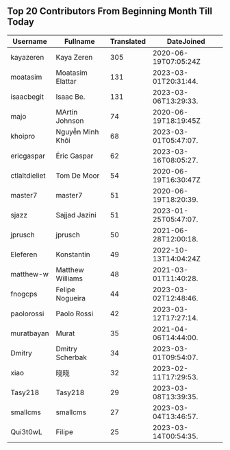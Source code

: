 ## Top 20 Contributors From Beginning Month Till Today ##
|Username|Fullname|Translated|DateJoined|
|--------|--------|----------|----------|
|kayazeren|Kaya Zeren|305|2020-06-19T07:05:24Z|
|moatasim|Moatasim Elattar|131|2023-03-01T20:31:44.|
|isaacbegit|Isaac Be.|131|2023-03-06T13:29:33.|
|majo|MArtin Johnson|74|2020-06-19T18:19:45Z|
|khoipro|Nguyễn Minh Khôi|68|2023-03-01T05:47:07.|
|ericgaspar|Éric Gaspar|62|2023-03-16T08:05:27.|
|ctlaltdieliet|Tom De Moor|54|2020-06-19T16:30:47Z|
|master7|master7|51|2020-06-19T18:20:39.|
|sjazz|Sajjad Jazini|51|2023-01-25T05:47:07.|
|jprusch|jprusch|50|2021-06-28T12:00:18.|
|Eleferen|Konstantin|49|2022-10-13T14:04:24Z|
|matthew-w|Matthew Williams|48|2021-03-01T11:40:28.|
|fnogcps|Felipe Nogueira|44|2023-03-02T12:48:46.|
|paolorossi|Paolo Rossi|42|2023-03-12T17:27:14.|
|muratbayan|Murat|35|2021-04-06T14:44:00.|
|Dmitry|Dmitry Scherbak|34|2023-03-01T09:54:07.|
|xiao|晓晓|32|2023-02-11T17:29:53.|
|Tasy218|Tasy218|29|2023-03-08T13:39:35.|
|smallcms|smallcms|27|2023-03-04T13:46:57.|
|Qui3t0wL|Filipe|25|2023-03-14T00:54:35.|
